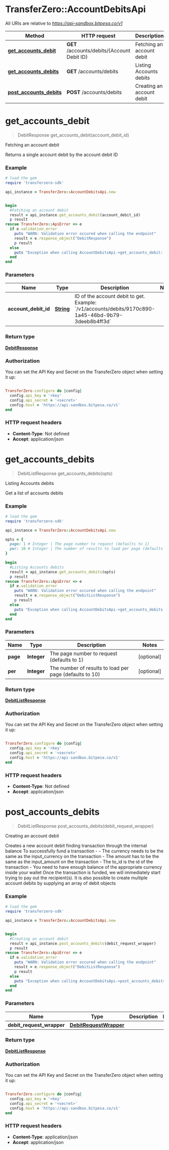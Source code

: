 # TransferZero::AccountDebitsApi

All URIs are relative to *https://api-sandbox.bitpesa.co/v1*

Method | HTTP request | Description
------------- | ------------- | -------------
[**get_accounts_debit**](AccountDebitsApi.md#get_accounts_debit) | **GET** /accounts/debits/{Account Debit ID} | Fetching an account debit
[**get_accounts_debits**](AccountDebitsApi.md#get_accounts_debits) | **GET** /accounts/debits | Listing Accounts debits
[**post_accounts_debits**](AccountDebitsApi.md#post_accounts_debits) | **POST** /accounts/debits | Creating an account debit


# **get_accounts_debit**
> DebitResponse get_accounts_debit(account_debit_id)

Fetching an account debit

Returns a single account debit by the account debit ID

### Example
```ruby
# load the gem
require 'transferzero-sdk'

api_instance = TransferZero::AccountDebitsApi.new


begin
  #Fetching an account debit
  result = api_instance.get_accounts_debit(account_debit_id)
  p result
rescue TransferZero::ApiError => e
  if e.validation_error
    puts "WARN: Validation error occured when calling the endpoint"
    result = e.response_object("DebitResponse")
    p result
  else
    puts "Exception when calling AccountDebitsApi->get_accounts_debit: #{e}"
  end
end
```

### Parameters

Name | Type | Description  | Notes
------------- | ------------- | ------------- | -------------
 **account_debit_id** | [**String**](.md)| ID of the account debit to get.  Example: &#x60;/v1/accounts/debits/9170c890-1a45-46bd-9b79-3deeb8b4ff3d&#x60; | 

### Return type

[**DebitResponse**](DebitResponse.md)

### Authorization

You can set the API Key and Secret on the TransferZero object when setting it up:

```ruby

TransferZero.configure do |config|
  config.api_key = '<key'
  config.api_secret = '<secret>'
  config.host = 'https://api-sandbox.bitpesa.co/v1'
end

```

### HTTP request headers

 - **Content-Type**: Not defined
 - **Accept**: application/json



# **get_accounts_debits**
> DebitListResponse get_accounts_debits(opts)

Listing Accounts debits

Get a list of accounts debits

### Example
```ruby
# load the gem
require 'transferzero-sdk'

api_instance = TransferZero::AccountDebitsApi.new

opts = { 
  page: 1 # Integer | The page number to request (defaults to 1)
  per: 10 # Integer | The number of results to load per page (defaults to 10)
}

begin
  #Listing Accounts debits
  result = api_instance.get_accounts_debits(opts)
  p result
rescue TransferZero::ApiError => e
  if e.validation_error
    puts "WARN: Validation error occured when calling the endpoint"
    result = e.response_object("DebitListResponse")
    p result
  else
    puts "Exception when calling AccountDebitsApi->get_accounts_debits: #{e}"
  end
end
```

### Parameters

Name | Type | Description  | Notes
------------- | ------------- | ------------- | -------------
 **page** | **Integer**| The page number to request (defaults to 1) | [optional] 
 **per** | **Integer**| The number of results to load per page (defaults to 10) | [optional] 

### Return type

[**DebitListResponse**](DebitListResponse.md)

### Authorization

You can set the API Key and Secret on the TransferZero object when setting it up:

```ruby

TransferZero.configure do |config|
  config.api_key = '<key'
  config.api_secret = '<secret>'
  config.host = 'https://api-sandbox.bitpesa.co/v1'
end

```

### HTTP request headers

 - **Content-Type**: Not defined
 - **Accept**: application/json



# **post_accounts_debits**
> DebitListResponse post_accounts_debits(debit_request_wrapper)

Creating an account debit

Creates a new account debit finding transaction through the internal balance  To successfully fund a transaction - - The currency needs to be the same as the input_currency on the transaction - The amount has to be the same as the input_amount on the transaction - The to_id is the id of the transaction - You need to have enough balance of the appropriate currency inside your wallet  Once the transaction is funded, we will immediately start trying to pay out the recipient(s).  It is also possible to create multiple account debits by supplying an array of debit objects 

### Example
```ruby
# load the gem
require 'transferzero-sdk'

api_instance = TransferZero::AccountDebitsApi.new


begin
  #Creating an account debit
  result = api_instance.post_accounts_debits(debit_request_wrapper)
  p result
rescue TransferZero::ApiError => e
  if e.validation_error
    puts "WARN: Validation error occured when calling the endpoint"
    result = e.response_object("DebitListResponse")
    p result
  else
    puts "Exception when calling AccountDebitsApi->post_accounts_debits: #{e}"
  end
end
```

### Parameters

Name | Type | Description  | Notes
------------- | ------------- | ------------- | -------------
 **debit_request_wrapper** | [**DebitRequestWrapper**](DebitRequestWrapper.md)|  | 

### Return type

[**DebitListResponse**](DebitListResponse.md)

### Authorization

You can set the API Key and Secret on the TransferZero object when setting it up:

```ruby

TransferZero.configure do |config|
  config.api_key = '<key'
  config.api_secret = '<secret>'
  config.host = 'https://api-sandbox.bitpesa.co/v1'
end

```

### HTTP request headers

 - **Content-Type**: application/json
 - **Accept**: application/json



